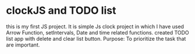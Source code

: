 # clockJS and TODO list
this is my first JS project.
It is simple Js clock project in which I have used Arrow Function, setIntervals, Date and time related functions.
created TODO list app with delete and clear list button.
Purpose: To prioritize the task that are important.
